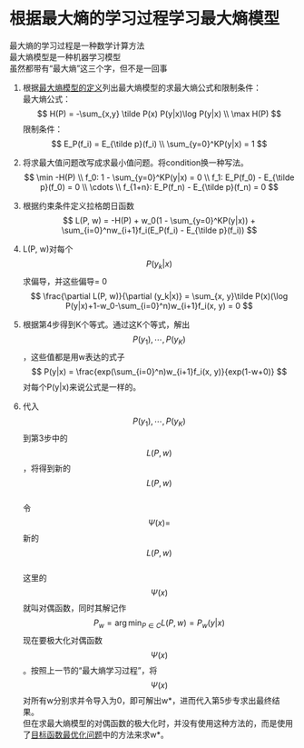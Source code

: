 # 根据最大熵的学习过程学习最大熵模型

最大熵的学习过程是一种数学计算方法  
最大熵模型是一种机器学习模型  
虽然都带有“最大熵”这三个字，但不是一回事  

1. 根据[最大熵模型的定义](https://windmising.gitbook.io/lihang-tongjixuexifangfa/logisticregression/4)列出最大熵模型的求最大熵公式和限制条件：  
最大熵公式：  
$$
H(P) = -\sum_{x,y} \tilde P(x) P(y|x)\log P(y|x) \\
\max H(P)
$$
限制条件：  
$$
E_P(f_i) = E_{\tilde p}(f_i)  \\
\sum_{y=0}^KP(y|x) = 1
$$

2. 将求最大值问题改写成求最小值问题。将condition换一种写法。  
$$
\min -H(P) \\
f_0: 1 - \sum_{y=0}^KP(y|x) = 0 \\
f_1: E_P(f_0) - E_{\tilde p}(f_0) = 0 \\
\cdots \\
f_{1+n}: E_P(f_n) - E_{\tilde p}(f_n) = 0
$$  
3. 根据约束条件定义拉格朗日函数  
$$
L(P, w) = -H(P) + w_0(1 - \sum_{y=0}^KP(y|x)) + \sum_{i=0}^nw_{i+1}f_i(E_P(f_i) - E_{\tilde p}(f_i))
$$
4. L(P, w)对每个$$P(y_k|x)$$求偏导，并这些偏导= 0   
$$
\frac{\partial L(P, w)}{\partial (y_k|x)} = \sum_{x, y}\tilde P(x)(\log P(y|x)+1-w_0-\sum_{i=0}^n)w_{i+1}f_i(x, y) = 0
$$
5. 根据第4步得到K个等式。通过这K个等式，解出$$P(y_1), \cdots, P(y_K)$$，这些值都是用w表达的式子  
$$
P(y|x) = \frac{exp(\sum_{i=0}^n)w_{i+1}f_i(x, y)}{exp(1-w+0)}
$$
对每个P(y|x)来说公式是一样的。  
6. 代入$$P(y_1), \cdots, P(y_K)$$到第3步中的$$L(P, w)$$，将得到新的$$L(P, w)$$  
令$$\Psi(x) = $$新的$$L(P, w)$$  
这里的$$\Psi(x)$$就叫对偶函数，同时其解记作  
$$
P_w = \arg \min_{P \in C} L(P, w) = P_w(y|x)
$$
现在要极大化对偶函数$$\Psi(x)$$。按照上一节的“最大熵学习过程”，将$$\Psi(x)$$对所有w分别求并令导入为0，即可解出w*，进而代入第5步专求出最终结果。  
但在求最大熵模型的对偶函数的极大化时，并没有使用这种方法的，而是使用了[目标函数最优化问题](https://windmising.gitbook.io/lihang-tongjixuexifangfa/option)中的方法来求w*。    
